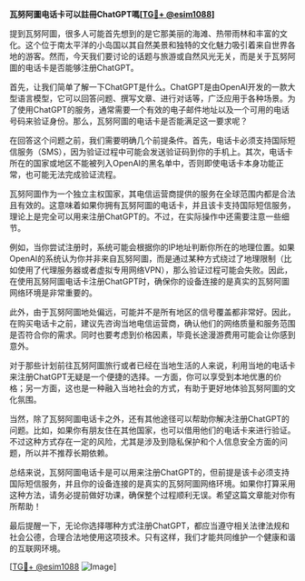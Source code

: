 **瓦努阿圖电话卡可以註冊ChatGPT嗎[[TG💪+ @esim1088](https://t.me/s/esim1088)]**

提到瓦努阿圖，很多人可能首先想到的是它那美丽的海滩、热带雨林和丰富的文化。这个位于南太平洋的小岛国以其自然美景和独特的文化魅力吸引着来自世界各地的游客。然而，今天我们要讨论的话题与旅游或自然风光无关，而是关于瓦努阿圖的电话卡是否能够注册ChatGPT。

首先，让我们简单了解一下ChatGPT是什么。ChatGPT是由OpenAI开发的一款大型语言模型，它可以回答问题、撰写文章、进行对话等，广泛应用于各种场景。为了使用ChatGPT的服务，通常需要一个有效的电子邮件地址以及一个可用的电话号码来验证身份。那么，瓦努阿圖的电话卡是否能满足这一要求呢？

在回答这个问题之前，我们需要明确几个前提条件。首先，电话卡必须支持国际短信服务（SMS），因为验证过程中可能会发送验证码到你的手机上。其次，电话卡所在的国家或地区不能被列入OpenAI的黑名单中，否则即使电话卡本身功能正常，也可能无法完成验证流程。

瓦努阿圖作为一个独立主权国家，其电信运营商提供的服务在全球范围内都是合法且有效的。这意味着如果你拥有瓦努阿圖的电话卡，并且该卡支持国际短信服务，理论上是完全可以用来注册ChatGPT的。不过，在实际操作中还需要注意一些细节。

例如，当你尝试注册时，系统可能会根据你的IP地址判断你所在的地理位置。如果OpenAI的系统认为你并非来自瓦努阿圖，而是通过某种方式绕过了地理限制（比如使用了代理服务器或者虚拟专用网络VPN），那么验证过程可能会失败。因此，在使用瓦努阿圖电话卡注册ChatGPT时，确保你的设备连接的是真实的瓦努阿圖网络环境是非常重要的。

此外，由于瓦努阿圖地处偏远，可能并不是所有地区的信号覆盖都非常好。因此，在购买电话卡之前，建议先咨询当地电信运营商，确认他们的网络质量和服务范围是否符合你的需求。同时也要考虑到价格因素，毕竟长途漫游费用可能会让你感到意外。

对于那些计划前往瓦努阿圖旅行或者已经在当地生活的人来说，利用当地的电话卡来注册ChatGPT无疑是一个便捷的选择。一方面，你可以享受到本地优惠的价格；另一方面，这也是一种融入当地社会的方式，有助于更好地体验瓦努阿圖的文化氛围。

当然，除了瓦努阿圖电话卡之外，还有其他途径可以帮助你解决注册ChatGPT的问题。比如，如果你有朋友住在其他国家，也可以借用他们的电话卡来进行验证。不过这种方式存在一定的风险，尤其是涉及到隐私保护和个人信息安全方面的问题，所以并不推荐长期依赖。

总结来说，瓦努阿圖电话卡是可以用来注册ChatGPT的，但前提是该卡必须支持国际短信服务，并且你的设备连接的是真实的瓦努阿圖网络环境。如果你打算采用这种方法，请务必提前做好功课，确保整个过程顺利无误。希望这篇文章能对你有所帮助！

最后提醒一下，无论你选择哪种方式注册ChatGPT，都应当遵守相关法律法规和社会公德，合理合法地使用这项技术。只有这样，我们才能共同维护一个健康和谐的互联网环境。

[[TG💪+ @esim1088](https://t.me/s/esim1088) ![Image](https://i.postimg.cc/4NQfJmqS/Snipaste-2025-05-13-00-14-12.png)]